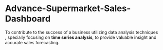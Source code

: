 # Advance-Supermarket-Sales-Dashboard
To contribute to the success of a business utilizing data analysis techniques , specially focusing on **time series analysis**, to provide valuable insight and accurate sales forecasting.
